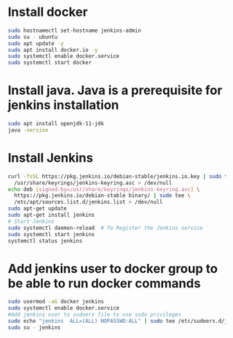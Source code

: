# Install docker
```sh
sudo hostnamectl set-hostname jenkins-admin
sudo su - ubuntu
sudo apt update -y
sudo apt install docker.io -y
sudo systemctl enable docker.service
sudo systemctl start docker
```
# Install java. Java is a prerequisite for jenkins installation
```sh
sudo apt install openjdk-11-jdk 
java -version
```
# Install Jenkins
```sh
curl -fsSL https://pkg.jenkins.io/debian-stable/jenkins.io.key | sudo tee \
  /usr/share/keyrings/jenkins-keyring.asc > /dev/null
echo deb [signed-by=/usr/share/keyrings/jenkins-keyring.asc] \
  https://pkg.jenkins.io/debian-stable binary/ | sudo tee \
  /etc/apt/sources.list.d/jenkins.list > /dev/null
sudo apt-get update
sudo apt-get install jenkins
# Start Jenkins
sudo systemctl daemon-reload  # To Register the Jenkins service 
sudo systemctl start jenkins
systemctl status jenkins
```

# Add jenkins user to docker group to be able to run docker commands
```sh
sudo usermod -aG docker jenkins
sudo systemctl enable docker.service
#Add jenkins user to sudoers file to use sudo privileges
sudo echo "jenkins  ALL=(ALL) NOPASSWD:ALL" | sudo tee /etc/sudoers.d/jenkins
sudo su - jenkins
```
 
